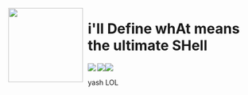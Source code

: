 <img align="left" width="150" height="150" align="left" style="float: left; margin: 0 10px 0 0;" src="https://files.catbox.moe/p5d8v9.png"> <h1>i'll Define whAt means the ultimate SHell</h1>
<img align="left" src="https://img.shields.io/badge/Made%20with-Python-purple?style=for-the-badge&logo=python&logoColor=white"><img src="https://img.shields.io/badge/Required-Linux-purple?style=for-the-badge&logo=linux&logoColor=white"><img src="https://img.shields.io/github/commit-activity/t/the-OmegaLabs/YetAnotherSHell?style=for-the-badge&color=purple">
</br>

yash LOL
